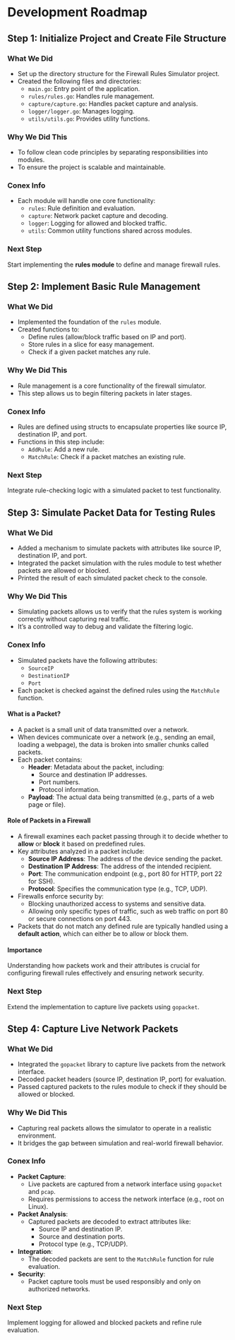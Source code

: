 # Development Roadmap

## Step 1: Initialize Project and Create File Structure
### What We Did
- Set up the directory structure for the Firewall Rules Simulator project.
- Created the following files and directories:
    - `main.go`: Entry point of the application.
    - `rules/rules.go`: Handles rule management.
    - `capture/capture.go`: Handles packet capture and analysis.
    - `logger/logger.go`: Manages logging.
    - `utils/utils.go`: Provides utility functions.

### Why We Did This
- To follow clean code principles by separating responsibilities into modules.
- To ensure the project is scalable and maintainable.

### Conex Info
- Each module will handle one core functionality:
    - `rules`: Rule definition and evaluation.
    - `capture`: Network packet capture and decoding.
    - `logger`: Logging for allowed and blocked traffic.
    - `utils`: Common utility functions shared across modules.

### Next Step
Start implementing the **rules module** to define and manage firewall rules.

## Step 2: Implement Basic Rule Management
### What We Did
- Implemented the foundation of the `rules` module.
- Created functions to:
  - Define rules (allow/block traffic based on IP and port).
  - Store rules in a slice for easy management.
  - Check if a given packet matches any rule.

### Why We Did This
- Rule management is a core functionality of the firewall simulator.
- This step allows us to begin filtering packets in later stages.

### Conex Info
- Rules are defined using structs to encapsulate properties like source IP, destination IP, and port.
- Functions in this step include:
  - `AddRule`: Add a new rule.
  - `MatchRule`: Check if a packet matches an existing rule.

### Next Step
Integrate rule-checking logic with a simulated packet to test functionality.

## Step 3: Simulate Packet Data for Testing Rules
### What We Did
- Added a mechanism to simulate packets with attributes like source IP, destination IP, and port.
- Integrated the packet simulation with the rules module to test whether packets are allowed or blocked.
- Printed the result of each simulated packet check to the console.

### Why We Did This
- Simulating packets allows us to verify that the rules system is working correctly without capturing real traffic.
- It’s a controlled way to debug and validate the filtering logic.

### Conex Info
- Simulated packets have the following attributes:
  - `SourceIP`
  - `DestinationIP`
  - `Port`
- Each packet is checked against the defined rules using the `MatchRule` function.
#### What is a Packet?
- A packet is a small unit of data transmitted over a network.
- When devices communicate over a network (e.g., sending an email, loading a webpage), the data is broken into smaller chunks called packets.
- Each packet contains:
  - **Header**: Metadata about the packet, including:
    - Source and destination IP addresses.
    - Port numbers.
    - Protocol information.
  - **Payload**: The actual data being transmitted (e.g., parts of a web page or file).

#### Role of Packets in a Firewall
- A firewall examines each packet passing through it to decide whether to **allow** or **block** it based on predefined rules.
- Key attributes analyzed in a packet include:
  - **Source IP Address**: The address of the device sending the packet.
  - **Destination IP Address**: The address of the intended recipient.
  - **Port**: The communication endpoint (e.g., port 80 for HTTP, port 22 for SSH).
  - **Protocol**: Specifies the communication type (e.g., TCP, UDP).
- Firewalls enforce security by:
  - Blocking unauthorized access to systems and sensitive data.
  - Allowing only specific types of traffic, such as web traffic on port 80 or secure connections on port 443.
- Packets that do not match any defined rule are typically handled using a **default action**, which can either be to allow or block them.

#### Importance
Understanding how packets work and their attributes is crucial for configuring firewall rules effectively and ensuring network security.
### Next Step
Extend the implementation to capture live packets using `gopacket`.

## Step 4: Capture Live Network Packets
### What We Did
- Integrated the `gopacket` library to capture live packets from the network interface.
- Decoded packet headers (source IP, destination IP, port) for evaluation.
- Passed captured packets to the rules module to check if they should be allowed or blocked.

### Why We Did This
- Capturing real packets allows the simulator to operate in a realistic environment.
- It bridges the gap between simulation and real-world firewall behavior.

### Conex Info
- **Packet Capture**:
  - Live packets are captured from a network interface using `gopacket` and `pcap`.
  - Requires permissions to access the network interface (e.g., root on Linux).
- **Packet Analysis**:
  - Captured packets are decoded to extract attributes like:
    - Source IP and destination IP.
    - Source and destination ports.
    - Protocol type (e.g., TCP/UDP).
- **Integration**:
  - The decoded packets are sent to the `MatchRule` function for rule evaluation.
- **Security**:
  - Packet capture tools must be used responsibly and only on authorized networks.

### Next Step
Implement logging for allowed and blocked packets and refine rule evaluation.